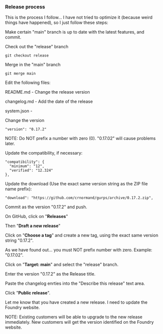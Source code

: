 ### Release process

This is the process I follow... I have not tried to optimize it (because weird things have happened), so I just follow these steps:

Make certain "main" branch is up to date with the latest features, and commit.

Check out the "release" branch

    git checkout release
    
Merge in the "main" branch

    git merge main
    
Edit the following files:

README.md - Change the release version

changelog.md - Add the date of the release

system.json -

  Change the version
  
    "version": "0.17.2"
  
  NOTE:   Do NOT prefix a number with zero (0).   "0.17.02" will cause problems later.
  
  Update the compatibility, if necessary:
  
    "compatibility": {
      "minimum": "12",
      "verified": "12.324"
    },
    
  Update the download (Use the exact same version string as the ZIP file name prefix):
  
    "download": "https://github.com/crnormand/gurps/archive/0.17.2.zip",
  
Commit as the version "0.17.2" and push.

On GitHub, click on "**Releases**"

Then "**Draft a new release**"

Click on "**Choose a tag**" and create a new tag, using the exact same version string "0.17.2".

As we have found out... you must NOT prefix number with zero.  Example:  "0.17.02".

Click on "**Target: main**" and select the "release" branch.

Enter the version "0.17.2" as the Release title.

Paste the changelog enrties into the "Describe this release" text area.

Click "**Public release**".

Let me know that you have created a new release.   I need to update the Foundry website.

NOTE: Existing customers will be able to upgrade to the new release immediately.    New customers will get the version identified on the Foundry website.

